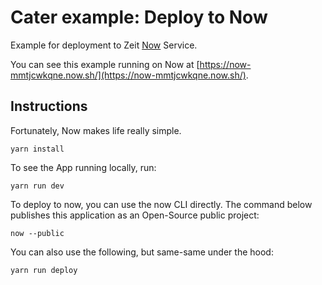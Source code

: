 # Cater example: Deploy to Now

Example for deployment to Zeit [Now](https://zeit.co/now) Service.

You can see this example running on Now at [https://now-mmtjcwkqne.now.sh/](https://now-mmtjcwkqne.now.sh/).

## Instructions

Fortunately, Now makes life really simple.

    yarn install

To see the App running locally, run:

    yarn run dev

To deploy to now, you can use the now CLI directly. The command below publishes this application as an Open-Source public project:

    now --public

You can also use the following, but same-same under the hood:

    yarn run deploy
